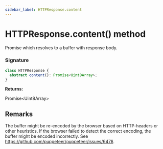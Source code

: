 ```yaml
---
sidebar_label: HTTPResponse.content
---
```


# HTTPResponse.content() method

Promise which resolves to a buffer with response body.

### Signature

```typescript
class HTTPResponse {
  abstract content(): Promise<Uint8Array>;
}
```

**Returns:**

Promise&lt;Uint8Array&gt;

## Remarks

The buffer might be re-encoded by the browser based on HTTP-headers or other heuristics. If the browser failed to detect the correct encoding, the buffer might be encoded incorrectly. See https://github.com/puppeteer/puppeteer/issues/6478.

